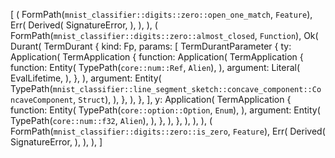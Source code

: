 [
    (
        FormPath(`mnist_classifier::digits::zero::open_one_match`, `Feature`),
        Err(
            Derived(
                SignatureError,
            ),
        ),
    ),
    (
        FormPath(`mnist_classifier::digits::zero::almost_closed`, `Function`),
        Ok(
            Durant(
                TermDurant {
                    kind: Fp,
                    params: [
                        TermDurantParameter {
                            ty: Application(
                                TermApplication {
                                    function: Application(
                                        TermApplication {
                                            function: Entity(
                                                TypePath(`core::num::Ref`, `Alien`),
                                            ),
                                            argument: Literal(
                                                EvalLifetime,
                                            ),
                                        },
                                    ),
                                    argument: Entity(
                                        TypePath(`mnist_classifier::line_segment_sketch::concave_component::ConcaveComponent`, `Struct`),
                                    ),
                                },
                            ),
                        },
                    ],
                    y: Application(
                        TermApplication {
                            function: Entity(
                                TypePath(`core::option::Option`, `Enum`),
                            ),
                            argument: Entity(
                                TypePath(`core::num::f32`, `Alien`),
                            ),
                        },
                    ),
                },
            ),
        ),
    ),
    (
        FormPath(`mnist_classifier::digits::zero::is_zero`, `Feature`),
        Err(
            Derived(
                SignatureError,
            ),
        ),
    ),
]